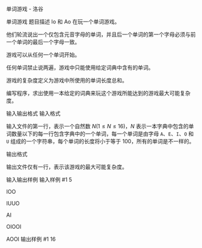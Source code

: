 



单词游戏 - 洛谷














单词游戏
题目描述
Io 和 Ao 在玩一个单词游戏。

他们轮流说出一个仅包含元音字母的单词，并且后一个单词的第一个字母必须与前一个单词的最后一个字母一致。

游戏可以从任何一个单词开始。

任何单词禁止说两遍，游戏中只能使用给定词典中含有的单词。

游戏的复杂度定义为游戏中所使用的单词长度总和。

编写程序，求出使用一本给定的词典来玩这个游戏所能达到的游戏最大可能复杂度。

输入输出格式
输入格式

输入文件的第一行，表示一个自然数 $N(1 \le N \le 16)$，$N$ 表示一本字典中包含的单词数量以下的每一行包含字典中的一个单词，每一个单词是由字母 `A`、`E`、`I`、`O` 和 `U` 组成的一个字符串，每个单词的长度将小于等于 $100$，所有的单词是不一样的。

输出格式

输出文件仅有一行，表示该游戏的最大可能复杂度。

输入输出样例
输入样例 #1
5
IOO
IUUO
AI
OIOOI
AOOI
输出样例 #1
16






